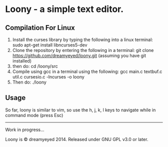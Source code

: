 Loony - a simple text editor.
=============================
Compilation For Linux
---------------------
1. Install the curses library by typing the following into a linux terminal: sudo apt-get install libncurses5-dev
2. Clone the repository by entering the following in a terminal:
git clone https://github.com/dreamyeyed/loony.git
(assuming you have git installed)
3. then do:
cd /loony/src
4. Compile using gcc in a terminal using the following:
gcc main.c textbuf.c util.c cursesio.c -lncurses -o loony
5. Then do: ./loony

Usage
----
So far, loony is similar to vim, so use the h, j, k, l keys to navigate while in command mode (press Esc)

---
Work in progress...

Loony is © dreamyeyed 2014.
Released under GNU GPL v3.0 or later.
